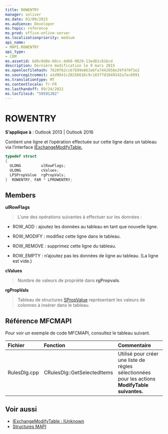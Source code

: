 ```yaml
---
title: ROWENTRY
manager: soliver
ms.date: 03/09/2015
ms.audience: Developer
ms.topic: reference
ms.prod: office-online-server
ms.localizationpriority: medium
api_name:
- MAPI.ROWENTRY
api_type:
- COM
ms.assetid: bd6c0d8e-68cc-4d60-9029-13ed81c816cd
description: Dernière modification le 9 mars 2015
ms.openlocfilehash: 7620f62cc67b99e863a6fa7442056e29f470f1e2
ms.sourcegitcommit: a1d9041c20256616c9c183f7d1049142a7ac6991
ms.translationtype: MT
ms.contentlocale: fr-FR
ms.lasthandoff: 09/24/2021
ms.locfileid: "59591282"
---
```

# <a name="rowentry"></a>ROWENTRY

**S’applique à** : Outlook 2013 | Outlook 2016 
  
Contient une ligne et l’opération effectuée sur cette ligne dans un tableau via l’interface [IExchangeModifyTable.](iexchangemodifytableiunknown.md) 
  
```cpp
typedef struct
{
  ULONG         ulRowFlags;
  ULONG         cValues;
  LPSPropValue  rgPropVals;
}  ROWENTRY, FAR * LPROWENTRY;
```

## <a name="members"></a>Members

**ulRowFlags**
  
> L’une des opérations suivantes à effectuer sur les données : 
    
  - ROW_ADD : ajoutez les données au tableau en tant que nouvelle ligne.
      
  - ROW_MODIFY : modifiez cette ligne dans le tableau.
      
  - ROW_REMOVE : supprimez cette ligne du tableau.
      
  - ROW_EMPTY : n’ajoutez pas les données de ligne au tableau. (La ligne est vide.)
    
**cValues**
  
> Nombre de valeurs de propriété dans **rgPropvals**.
    
**rgPropVals**
  
> Tableau de structures [SPropValue](spropvalue.md) représentant les valeurs de colonnes à insérer dans le tableau. 
    
## <a name="mfcmapi-reference"></a>Référence MFCMAPI

Pour voir un exemple de code MFCMAPI, consultez le tableau suivant.
  
|**Fichier**|**Fonction**|**Commentaire**|
|:-----|:-----|:-----|
|RulesDlg.cpp  <br/> |CRulesDlg::GetSelectedItems  <br/> |Utilisé pour créer une liste de règles sélectionnées pour les actions **ModifyTable suivantes.**  <br/> |
   
## <a name="see-also"></a>Voir aussi
  
- [IExchangeModifyTable : IUnknown](iexchangemodifytableiunknown.md)
- [Structures MAPI](mapi-structures.md)

